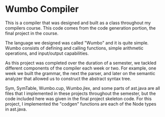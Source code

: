 # Wumbo Compiler

This is a compiler that was designed and built as a class throughout my compilers course. This code comes from the code generation portion, the final project in the course.

The language we designed was called "Wumbo" and it is quite simple. Wumbo consists of defining and calling functions, simple arithmetic operations, and input/output capabilities. 

As this project was completed over the duration of a semester, we tackled different components of the compiler each week or two. For example, one week we built the grammar, the next the parser, and later on the semantic analyzer that allowed us to construct the abstract syntax tree.

Sym, SymTable, Wumbo.cup, Wumbo.jlex, and some parts of ast.java are all files that I implemented in these projects throughout the semester, but the code included here was given in the final project skeleton code. For this project, I implemented the "codgen" functions are each of the Node types in ast.java. 
